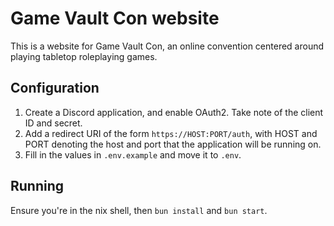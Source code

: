 # Game Vault Con website

This is a website for Game Vault Con, an online convention centered around playing
tabletop roleplaying games.

## Configuration

1. Create a Discord application, and enable OAuth2. Take note of the client ID and secret.
2. Add a redirect URI of the form `https://HOST:PORT/auth`, with HOST and PORT denoting the host and port
   that the application will be running on.
3. Fill in the values in `.env.example` and move it to `.env`.

## Running

Ensure you're in the nix shell, then `bun install` and `bun start`.
